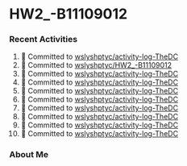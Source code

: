 # HW2_-B11109012

### Recent Activities
<!--START_SECTION:activity-->
1. 📝 Committed to [wslyshptyc/activity-log-TheDC](https://github.com/wslyshptyc/activity-log-TheDC/commit/9d308a0ccfd98d6b708d7cf42587fb06194b2a41)
2. 📝 Committed to [wslyshptyc/HW2_-B11109012](https://github.com/wslyshptyc/HW2_-B11109012/commit/4d0d9712fab35f9d6155b3a0f2bbbef43db6ed23)
3. 📝 Committed to [wslyshptyc/activity-log-TheDC](https://github.com/wslyshptyc/activity-log-TheDC/commit/d133d76adf978492ddd2a94429df29d3e3be27e0)
4. 📝 Committed to [wslyshptyc/activity-log-TheDC](https://github.com/wslyshptyc/activity-log-TheDC/commit/76a635c209a926e04ef51b448889d260dea79596)
5. 📝 Committed to [wslyshptyc/activity-log-TheDC](https://github.com/wslyshptyc/activity-log-TheDC/commit/60f66a79b0185f5d2387913fec54ddc276ee2818)
6. 📝 Committed to [wslyshptyc/activity-log-TheDC](https://github.com/wslyshptyc/activity-log-TheDC/commit/568f8b7e17ba3b8d3c1c3c551aafb4d1e1136e56)
7. 📝 Committed to [wslyshptyc/activity-log-TheDC](https://github.com/wslyshptyc/activity-log-TheDC/commit/0e770fa964991e9eef7ae8558803ef89ba03878b)
8. 📝 Committed to [wslyshptyc/activity-log-TheDC](https://github.com/wslyshptyc/activity-log-TheDC/commit/bc194378c2d148daca192224a8539bd2c0cbf6d8)
9. 📝 Committed to [wslyshptyc/activity-log-TheDC](https://github.com/wslyshptyc/activity-log-TheDC/commit/0956fff256777c2b10a1140f485e7068a236fa67)
10. 📝 Committed to [wslyshptyc/activity-log-TheDC](https://github.com/wslyshptyc/activity-log-TheDC/commit/abd8ed630567dc6237aff55d13fbdabd0bc5d7b6)
<!--END_SECTION:activity-->

### About Me
<!--MYLINKS:START -->
<!--MYLINKS:END -->
